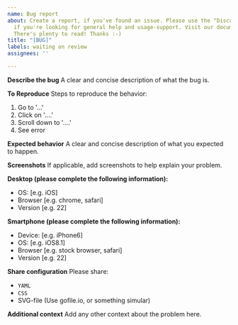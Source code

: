 ```yaml
---
name: Bug report
about: Create a report, if you've found an issue. Please use the "Discussions"-section,
  if you're looking for general help and usage-support. Visit our documentation, too.
  There's plenty to read! Thanks :-)
title: "[BUG]"
labels: waiting on review
assignees: ''

---
```


<!--

Hi there!

Are you 100% sure that you're facing a bug right now?

If not, please consider to use our "Discussions"-section here on GitHub - just use the link in the top-bar - or go to this URL:
https://github.com/ExperienceLovelace/ha-floorplan/discussions

You'll also find a good amount of documentation here:
https://experiencelovelace.github.io/ha-floorplan/

Thanks :-)!

-->

**Describe the bug**
A clear and concise description of what the bug is.

**To Reproduce**
Steps to reproduce the behavior:
1. Go to '...'
2. Click on '....'
3. Scroll down to '....'
4. See error

**Expected behavior**
A clear and concise description of what you expected to happen.

**Screenshots**
If applicable, add screenshots to help explain your problem.

**Desktop (please complete the following information):**
 - OS: [e.g. iOS]
 - Browser [e.g. chrome, safari]
 - Version [e.g. 22]

**Smartphone (please complete the following information):**
 - Device: [e.g. iPhone6]
 - OS: [e.g. iOS8.1]
 - Browser [e.g. stock browser, safari]
 - Version [e.g. 22]

**Share configuration**
Please share:
- `YAML`
- `CSS`
- SVG-file (Use gofile.io, or something simular)

**Additional context**
Add any other context about the problem here.
